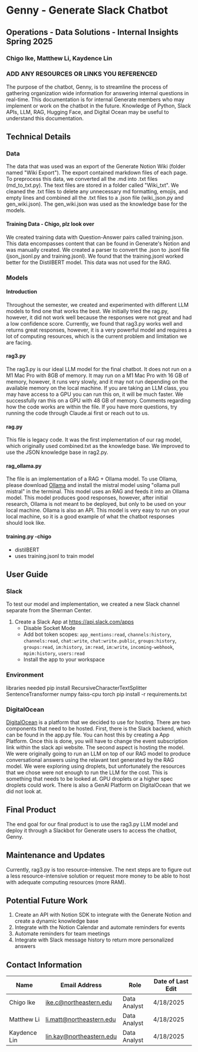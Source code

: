 # Genny - Generate Slack Chatbot

## Operations - Data Solutions - Internal Insights Spring 2025

### Chigo Ike, Matthew Li, Kaydence Lin

### ADD ANY RESOURCES OR LINKS YOU REFERENCED

The purpose of the chatbot, Genny, is to streamline the process of gathering organization wide information for answering internal questions in real-time.
This documentation is for internal Generate members who may implement or work on the chatbot in the future.
Knowledge of Python, Slack APIs, LLM, RAG, Hugging Face, and Digital Ocean may be useful to understand this documentation.

## Technical Details

### Data

The data that was used was an export of the Generate Notion Wiki (folder named "Wiki Export"). The export contained markdown files of each page. To preprocess this data, we converted all the .md into .txt files (md_to_txt.py). The text files are stored in a folder called "Wiki_txt". We cleaned the .txt files to delete any unnecessary md formatting, emojis, and empty lines and combined all the .txt files to a .json file (wiki_json.py and gen_wiki.json). The gen_wiki.json was used as the knowledge base for the models.

#### Training Data - Chigo, plz look over

We created training data with Question-Answer pairs called training.json. This data encompasses content that can be found in Generate's Notion and was manually created.
We created a parser to convert the .json to .jsonl file (json_jsonl.py and training.jsonl). We found that the training.jsonl worked better for the DistilBERT model. This data was not used for the RAG.

### Models

#### Introduction

Throughout the semester, we created and experimented with different LLM models to find one that works the best. We initially tried the rag.py, however, it did not work well because the responses were not great and had a low confidence score. Currently, we found that rag3.py works well and returns great responses, however, it is a very powerful model and requires a lot of computing resources, which is the current problem and limitation we are facing.

#### rag3.py

The rag3.py is our ideal LLM model for the final chatbot. It does not run on a M1 Mac Pro with 8GB of memory. It may run on a M1 Mac Pro with 16 GB of memory, however, it runs very slowly, and it may not run depending on the available memory on the local machine. If you are taking an LLM class, you may have access to a GPU you can run this on, it will be much faster. We successfully ran this on a GPU with 48 GB of memory. Comments regarding how the code works are within the file. If you have more questions, try running the code through Claude.ai first or reach out to us.

#### rag.py

This file is legacy code. It was the first implementation of our rag model, which originally used combined.txt as the knowledge base. We improved to use the JSON knowledge base in rag2.py.

#### rag_ollama.py

The file is an implementation of a RAG + Ollama model. To use Ollama, please download [Ollama]([url](https://www.google.com/search?q=ollama&oq=oll&gs_lcrp=EgZjaHJvbWUqDggAEEUYJxg7GIAEGIoFMg4IABBFGCcYOxiABBiKBTIYCAEQLhgKGIMBGMcBGLEDGNEDGIAEGIoFMgYIAhBFGEAyBggDEEUYOTIGCAQQRRg7MgYIBRBFGDwyBggGEEUYPDIGCAcQRRg80gEHNTQyajFqNKgCALACAA&sourceid=chrome&ie=UTF-8)) and install the mistral model using "ollama pull mistral" in the terminal. This model uses an RAG and feeds it into an Ollama model. This model produces good responses, however, after initial research, Ollama is not meant to be deployed, but only to be used on your local machine. Ollama is also an API. This model is very easy to run on your local machine, so it is a good example of what the chatbot responses should look like.

#### training.py -chigo

- distilBERT
- uses training.jsonl to train model

## User Guide 

### Slack

To test our model and implementation, we created a new Slack channel separate from the Sherman Center. 
1. Create a Slack App at https://api.slack.com/apps
   - Disable Socket Mode
   - Add bot token scopes: `app_mentions:read`, `channels:history`, `channels:read`, `chat:write`, `chat:write.public`, `groups:history`, `groups:read`, `im:history`, `im:read`, `im:write`, `incoming-webhook`, `mpim:history`, `users:read`
   - Install the app to your workspace

### Environment
libraries needed
  pip install RecursiveCharacterTextSplitter SentenceTransformer numpy faiss-cpu torch
  pip install -r requirements.txt

### DigitalOcean

[DigitalOcean]([url](https://www.digitalocean.com/?utm_campaign=search_us_en_brand&utm_adgroup=brand_do&utm_keyword=digital%20ocean&utm_matchtype=p&utm_adposition=&utm_creative=743532792446&utm_placement=&utm_device=c&utm_location=&utm_location=9001992&utm_term=digital%20ocean&utm_source=google&utm_medium=cpc&gad_source=1&gclid=CjwKCAjw8IfABhBXEiwAxRHlsEV4IY7H41KmyrD9ny5l46WbvNRqCOMvpfBgOGIcV3yuby95FX0mzBoCyIsQAvD_BwE)) is a platform that we decided to use for hosting. There are two components that need to be hosted. First, there is the Slack backend, which can be found in the app.py file. You can host this by creating a App Platform. Once this is done, you will have to change the event subscription link within the slack api website. The second aspect is hosting the model. We were originally going to run an LLM on top of our RAG model to produce conversational answers using the relavant text generated by the RAG model. We were exploring using droplets, but unfortunately the resources that we chose were not enough to run the LLM for the cost. This is something that needs to be looked at. GPU droplets or a higher spec droplets could work. There is also a GenAI Platform on DigitalOcean that we did not look at.

## Final Product

The end goal for our final product is to use the rag3.py LLM model and deploy it through a Slackbot for Generate users to access the chatbot, Genny.

## Maintenance and Updates

Currently, rag3.py is too resource-intensive. The next steps are to figure out a less resource-intensive solution or request more money to be able to host with adequate computing resources (more RAM).

## Potential Future Work

1. Create an API with Notion SDK to integrate with the Generate Notion and create a dynamic knowledge base
2. Integrate with the Notion Calendar and automate reminders for events
3. Automate reminders for team meetings
4. Integrate with Slack message history to return more personalized answers

## Contact Information

| Name         | Email Address            | Role         | Date of Last Edit |
| ------------ | ------------------------ | ------------ | ----------------- |
| Chigo Ike    | ike.c@northeastern.edu   | Data Analyst | 4/18/2025         |
| Matthew Li   | li.matt@northeastern.edu | Data Analyst | 4/18/2025         |
| Kaydence Lin | lin.kay@northeastern.edu | Data Analyst | 4/18/2025         |
